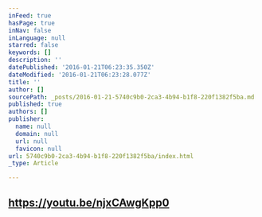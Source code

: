 ```yaml
---
inFeed: true
hasPage: true
inNav: false
inLanguage: null
starred: false
keywords: []
description: ''
datePublished: '2016-01-21T06:23:35.350Z'
dateModified: '2016-01-21T06:23:28.077Z'
title: ''
author: []
sourcePath: _posts/2016-01-21-5740c9b0-2ca3-4b94-b1f8-220f1382f5ba.md
published: true
authors: []
publisher:
  name: null
  domain: null
  url: null
  favicon: null
url: 5740c9b0-2ca3-4b94-b1f8-220f1382f5ba/index.html
_type: Article

---
```

## https://youtu.be/njxCAwgKpp0